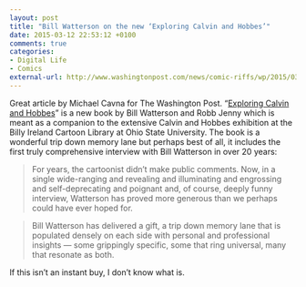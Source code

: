 ```yaml
---
layout: post
title: "Bill Watterson on the new ‘Exploring Calvin and Hobbes’"
date: 2015-03-12 22:53:12 +0100
comments: true
categories: 
- Digital Life
- Comics
external-url: http://www.washingtonpost.com/news/comic-riffs/wp/2015/03/09/bill-watterson-talks-this-is-why-you-must-read-the-new-exploring-calvin-and-hobbes-book/
---
```


Great article by Michael Cavna for The Washington Post. “[Exploring Calvin and Hobbes](http://www.amazon.com/gp/product/1449460364/ref=as_li_tl?ie=UTF8&camp=1789&creative=390957&creativeASIN=1449460364&linkCode=as2&tag=analogsens-20&linkId=H4TOLP6V2JV2OF52)” is a new book by Bill Watterson and Robb Jenny which is meant as a companion to the extensive Calvin and Hobbes exhibition at the Billy Ireland Cartoon Library at Ohio State University. The book is a wonderful trip down memory lane but perhaps best of all, it includes the first truly comprehensive interview with Bill Watterson in over 20 years:

> For years, the cartoonist didn’t make public comments. Now, in a single wide-ranging and revealing and illuminating and engrossing and self-deprecating and poignant and, of course, deeply funny interview, Watterson has proved more generous than we perhaps could have ever hoped for.

> Bill Watterson has delivered a gift, a trip down memory lane that is populated densely on each side with personal and professional insights — some grippingly specific, some that ring universal, many that resonate as both.

If this isn’t an instant buy, I don’t know what is.